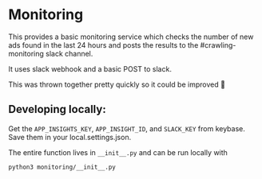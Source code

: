 # Monitoring

This provides a basic monitoring service which checks the number of new ads found in the last 24 hours and posts the results to the #crawling-monitoring slack channel.

It uses slack webhook and a basic POST to slack.

This was thrown together pretty quickly so it could be improved 🙂

## Developing locally:

Get the `APP_INSIGHTS_KEY`, `APP_INSIGHT_ID`, and `SLACK_KEY` from keybase. Save them in your local.settings.json.

The entire function lives in `__init__.py` and can be run locally with

```bash
python3 monitoring/__init__.py
```


